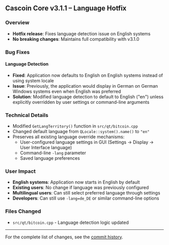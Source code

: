 ## Cascoin Core v3.1.1 – Language Hotfix

### Overview
- **Hotfix release**: Fixes language detection issue on English systems
- **No breaking changes**: Maintains full compatibility with v3.1.0

### Bug Fixes

#### Language Detection
- **Fixed**: Application now defaults to English on English systems instead of using system locale
- **Issue**: Previously, the application would display in German on German Windows systems even when English was preferred
- **Solution**: Modified language detection to default to English ("en") unless explicitly overridden by user settings or command-line arguments

### Technical Details
- Modified `GetLangTerritory()` function in `src/qt/bitcoin.cpp`
- Changed default language from `QLocale::system().name()` to `"en"`
- Preserves all existing language override mechanisms:
  - User-configured language settings in GUI (Settings → Display → User Interface language)
  - Command-line `-lang` parameter
  - Saved language preferences

### User Impact
- **English systems**: Application now starts in English by default
- **Existing users**: No change if language was previously configured
- **Multilingual users**: Can still select preferred language through settings
- **Developers**: Can still use `-lang=de_DE` or similar command-line options

### Files Changed
- `src/qt/bitcoin.cpp` - Language detection logic updated

---

For the complete list of changes, see the [commit history](https://github.com/casraw/cascoin/commits/master).
